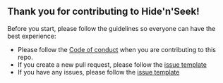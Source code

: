 ## Thank you for contributing to Hide'n'Seek!

Before you start, please follow the guidelines so everyone can have the best experience:
* Please follow the [Code of conduct](https://github.com/Niklashere/Spigot_Hidenseek/blob/main/.github/CODE_OF_CONDUCT.md) when you are contributing to this repo.
* If you create a new pull request, please follow the [issue template](https://github.com/Niklashere/Spigot_Hidenseek/blob/main/.github/pull_request_template.md)
* If you have any issues, please follow the [issue template](https://github.com/Niklashere/Spigot_Hidenseek/tree/main/.github/ISSUE_TEMPLATE)

